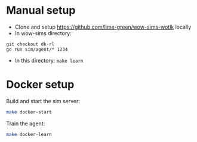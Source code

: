 # Manual setup
- Clone and setup https://github.com/lime-green/wow-sims-wotlk locally
- In wow-sims directory: 
```
git checkout dk-rl
go run sim/agent/* 1234
```
- In this directory: `make learn`

# Docker setup

Build and start the sim server:
```bash
make docker-start
```

Train the agent:
```bash
make docker-learn
```
